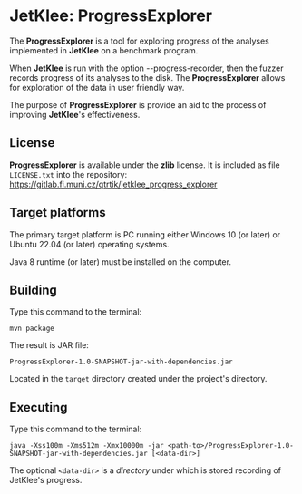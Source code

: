 # **JetKlee: ProgressExplorer**

The **ProgressExplorer** is a tool for exploring progress of the analyses
implemented in **JetKlee** on a benchmark program.

When **JetKlee** is run with the option --progress-recorder, then the fuzzer
records progress of its analyses to the disk. The **ProgressExplorer** allows
for exploration of the data in user friendly way. 

The purpose of **ProgressExplorer** is provide an aid to the process of
improving **JetKlee**'s effectiveness.

## License

**ProgressExplorer** is available under the **zlib** license. It is included as
file `LICENSE.txt` into the repository:
https://gitlab.fi.muni.cz/qtrtik/jetklee_progress_explorer

## Target platforms

The primary target platform is PC running either Windows 10 (or later) or Ubuntu
22.04 (or later) operating systems.

Java 8 runtime (or later) must be installed on the computer.

## Building

Type this command to the terminal:
```
mvn package
```
The result is JAR file:
```
ProgressExplorer-1.0-SNAPSHOT-jar-with-dependencies.jar
```
Located in the `target` directory created under the project's directory.

## Executing

Type this command to the terminal:
```
java -Xss100m -Xms512m -Xmx10000m -jar <path-to>/ProgressExplorer-1.0-SNAPSHOT-jar-with-dependencies.jar [<data-dir>]
```
The optional `<data-dir>` is a *directory* under which is stored recording of
JetKlee's progress.